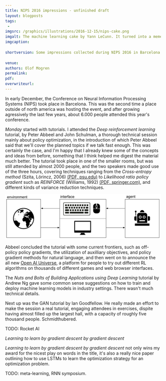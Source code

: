 ```yaml
---
title: NIPS 2016 impressions - unfinished draft
layout: blogposts
tags:
 - 
imgsrc: /graphics/illustrations/2016-12-15/nips-cake.png
imgalt: The machine learning cake by Yann LeCunn. It turned into a meme during NIPS 2016.
imgcaption: 

shortversion: Some impressions collected during NIPS 2016 in Barcelona.

venue: 
authors: Olof Mogren
permalink:
pdf: 
overwriteurl: 
---
```


In early December, the Conference on Neural Information Processing Systems (NIPS)
took place in Barcelona. This was the second time a place outside of north
america was hosting the event, and after growing agressively the last few
years, about 6.000 people attended this year's conference.

*Monday* started with tutorials. I attended the *Deep reinforcement learning*
tutorial, by Peter Abbeel and John Schulman, a thorough technical session
mainly about policy optimization, in the introduction of which
Peter Abbeel said that we'll cover the planned topics if we talk
fast enough. This was certainly the case, and I'm happy that I
already knew some of the concepts and ideas from before, something that
I think helped me digest the material much better. The tutorial took place
in one of the smaller rooms, but was still attended by almost 2000 people,
and the two speakers made good use of the three hours, covering techniques
ranging from the
*Cross-entropy method* (Szita, Lörincz, 2006) [(PDF, psu.edu)](http://citeseerx.ist.psu.edu/viewdoc/download?doi=10.1.1.704.9726&rep=rep1&type=pdf)
to *Likelihood ratio policy gradient* such as *REINFORCE* (Williams, 1992) [(PDF, springer.com)](http://link.springer.com/content/pdf/10.1007%2FBF00992696.pdf),
and different kinds of variance reduction techniques.

![OpenAI Universe](/graphics/illustrations/2016-12-15/openai-universe.png)

Abbeel concluded the tutorial with some current frontiers,
such as off-policy policy gradients, the utilization of auxilliary objectives,
and policy gradient methods for natural language,
and then went on to announce the all new
[Open AI Universe](https://universe.openai.com/),
a platform for people to try out different RL algorithms on
thousands of different games and web browser interfaces.

The *Nuts and Bolts of Building Applications using Deep Learning* tutorial
by Andrew Ng gave some common sense suggestions on how to train and deploy
machine learning models in industry settings. There wasn't much technical
details.

Next up was the GAN tutorial by Ian Goodfellow.
He really made an effort to make the session a real tutorial, engaging
attendees in exercises, dispite having almost filled up the largest
hall, with a capacity of roughly five thousand people.
Schmidthubered.

TODO: Rocket AI

*Learning to learn by gradient descent by gradient descent*

*Learning to learn by gradient descent by gradient descent*
not only wins my award for the nicest play on words in the title,
it's also a really nice paper outlining how to use LSTMs to learn
the optimization strategy for an optimization problem.


TODO: meta-learning, RNN symposium.


